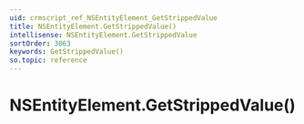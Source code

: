 ```yaml
---
uid: crmscript_ref_NSEntityElement_GetStrippedValue
title: NSEntityElement.GetStrippedValue()
intellisense: NSEntityElement.GetStrippedValue
sortOrder: 3063
keywords: GetStrippedValue()
so.topic: reference
---
```


# NSEntityElement.GetStrippedValue()

